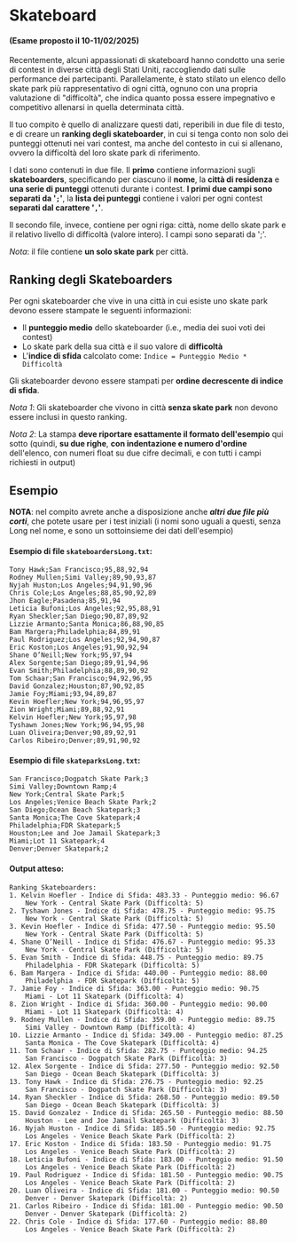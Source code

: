 # Skateboard

#### (Esame proposto il 10-11/02/2025)

Recentemente, alcuni appassionati di skateboard hanno condotto una serie di contest in diverse città degli Stati Uniti, raccogliendo dati sulle performance dei partecipanti. Parallelamente, è stato stilato un elenco dello skate park più rappresentativo di ogni città, ognuno con una propria valutazione di "difficoltà", che indica quanto possa essere impegnativo e competitivo allenarsi in quella determinata città.

Il tuo compito è quello di analizzare questi dati, reperibili in due file di testo, e di creare un **ranking degli skateboarder**, in cui si tenga conto non solo dei punteggi ottenuti nei vari contest, ma anche del contesto in cui si allenano, ovvero la difficoltà del loro skate park di riferimento.

I dati sono contenuti in due file. Il **primo** contiene informazioni sugli **skateboarders**, specificando per ciascuno il **nome**, la **città di residenza** e **una serie di punteggi** ottenuti durante i contest. **I primi due campi sono separati da '`;`'**, la **lista dei punteggi** contiene i valori per ogni contest **separati dal carattere '`,`'**.

Il secondo file, invece, contiene per ogni riga: città, nome dello skate park e il relativo livello di difficoltà (valore intero). I campi sono separati da ';'.

*Nota*: il file contiene **un solo skate park** per città.


## Ranking degli Skateboarders

Per ogni skateboarder che vive in una città in cui esiste uno skate park devono essere stampate le seguenti informazioni:

- Il **punteggio medio** dello skateboarder (i.e., media dei suoi voti dei contest)
- Lo skate park della sua città e il suo valore di **difficoltà**
- L'**indice di sfida** calcolato come: `Indice = Punteggio Medio * Difficoltà`

Gli skateboarder devono essere stampati per **ordine decrescente di indice di sfida**.

*Nota 1*: Gli skateboarder che vivono in città **senza skate park** non devono essere inclusi in questo ranking.

*Nota 2*: La stampa **deve riportare esattamente il formato dell'esempio** qui sotto (quindi, **su due righe**, **con indentazione e numero d'ordine** dell'elenco, con numeri float su due cifre decimali, e con tutti i campi richiesti in output)

## Esempio

**NOTA**: nel compito avrete anche a disposizione anche ***altri due file più corti***, che potete usare per i test iniziali (i nomi sono uguali a questi, senza Long nel nome, e sono un sottoinsieme dei dati dell'esempio)

#### Esempio di file `skateboardersLong.txt`:

```
Tony Hawk;San Francisco;95,88,92,94
Rodney Mullen;Simi Valley;89,90,93,87
Nyjah Huston;Los Angeles;94,91,90,96
Chris Cole;Los Angeles;88,85,90,92,89
Jhon Eagle;Pasadena;85,91,94
Leticia Bufoni;Los Angeles;92,95,88,91
Ryan Sheckler;San Diego;90,87,89,92
Lizzie Armanto;Santa Monica;86,88,90,85
Bam Margera;Philadelphia;84,89,91
Paul Rodriguez;Los Angeles;92,94,90,87
Eric Koston;Los Angeles;91,90,92,94
Shane O’Neill;New York;95,97,94
Alex Sorgente;San Diego;89,91,94,96
Evan Smith;Philadelphia;88,89,90,92
Tom Schaar;San Francisco;94,92,96,95
David Gonzalez;Houston;87,90,92,85
Jamie Foy;Miami;93,94,89,87
Kevin Hoefler;New York;94,96,95,97
Zion Wright;Miami;89,88,92,91
Kelvin Hoefler;New York;95,97,98
Tyshawn Jones;New York;96,94,95,98
Luan Oliveira;Denver;90,89,92,91
Carlos Ribeiro;Denver;89,91,90,92
```

#### Esempio di file `skateparksLong.txt`:

```
San Francisco;Dogpatch Skate Park;3
Simi Valley;Downtown Ramp;4
New York;Central Skate Park;5
Los Angeles;Venice Beach Skate Park;2
San Diego;Ocean Beach Skatepark;3
Santa Monica;The Cove Skatepark;4
Philadelphia;FDR Skatepark;5
Houston;Lee and Joe Jamail Skatepark;3
Miami;Lot 11 Skatepark;4
Denver;Denver Skatepark;2
```

#### Output atteso:

```
Ranking Skateboarders:
1. Kelvin Hoefler - Indice di Sfida: 483.33 - Punteggio medio: 96.67
    New York - Central Skate Park (Difficoltà: 5)
2. Tyshawn Jones - Indice di Sfida: 478.75 - Punteggio medio: 95.75
    New York - Central Skate Park (Difficoltà: 5)
3. Kevin Hoefler - Indice di Sfida: 477.50 - Punteggio medio: 95.50
    New York - Central Skate Park (Difficoltà: 5)
4. Shane O’Neill - Indice di Sfida: 476.67 - Punteggio medio: 95.33
    New York - Central Skate Park (Difficoltà: 5)
5. Evan Smith - Indice di Sfida: 448.75 - Punteggio medio: 89.75
    Philadelphia - FDR Skatepark (Difficoltà: 5)
6. Bam Margera - Indice di Sfida: 440.00 - Punteggio medio: 88.00
    Philadelphia - FDR Skatepark (Difficoltà: 5)
7. Jamie Foy - Indice di Sfida: 363.00 - Punteggio medio: 90.75
    Miami - Lot 11 Skatepark (Difficoltà: 4)
8. Zion Wright - Indice di Sfida: 360.00 - Punteggio medio: 90.00
    Miami - Lot 11 Skatepark (Difficoltà: 4)
9. Rodney Mullen - Indice di Sfida: 359.00 - Punteggio medio: 89.75
    Simi Valley - Downtown Ramp (Difficoltà: 4)
10. Lizzie Armanto - Indice di Sfida: 349.00 - Punteggio medio: 87.25
    Santa Monica - The Cove Skatepark (Difficoltà: 4)
11. Tom Schaar - Indice di Sfida: 282.75 - Punteggio medio: 94.25
    San Francisco - Dogpatch Skate Park (Difficoltà: 3)
12. Alex Sorgente - Indice di Sfida: 277.50 - Punteggio medio: 92.50
    San Diego - Ocean Beach Skatepark (Difficoltà: 3)
13. Tony Hawk - Indice di Sfida: 276.75 - Punteggio medio: 92.25
    San Francisco - Dogpatch Skate Park (Difficoltà: 3)
14. Ryan Sheckler - Indice di Sfida: 268.50 - Punteggio medio: 89.50
    San Diego - Ocean Beach Skatepark (Difficoltà: 3)
15. David Gonzalez - Indice di Sfida: 265.50 - Punteggio medio: 88.50
    Houston - Lee and Joe Jamail Skatepark (Difficoltà: 3)
16. Nyjah Huston - Indice di Sfida: 185.50 - Punteggio medio: 92.75
    Los Angeles - Venice Beach Skate Park (Difficoltà: 2)
17. Eric Koston - Indice di Sfida: 183.50 - Punteggio medio: 91.75
    Los Angeles - Venice Beach Skate Park (Difficoltà: 2)
18. Leticia Bufoni - Indice di Sfida: 183.00 - Punteggio medio: 91.50
    Los Angeles - Venice Beach Skate Park (Difficoltà: 2)
19. Paul Rodriguez - Indice di Sfida: 181.50 - Punteggio medio: 90.75
    Los Angeles - Venice Beach Skate Park (Difficoltà: 2)
20. Luan Oliveira - Indice di Sfida: 181.00 - Punteggio medio: 90.50
    Denver - Denver Skatepark (Difficoltà: 2)
21. Carlos Ribeiro - Indice di Sfida: 181.00 - Punteggio medio: 90.50
    Denver - Denver Skatepark (Difficoltà: 2)
22. Chris Cole - Indice di Sfida: 177.60 - Punteggio medio: 88.80
    Los Angeles - Venice Beach Skate Park (Difficoltà: 2)
```